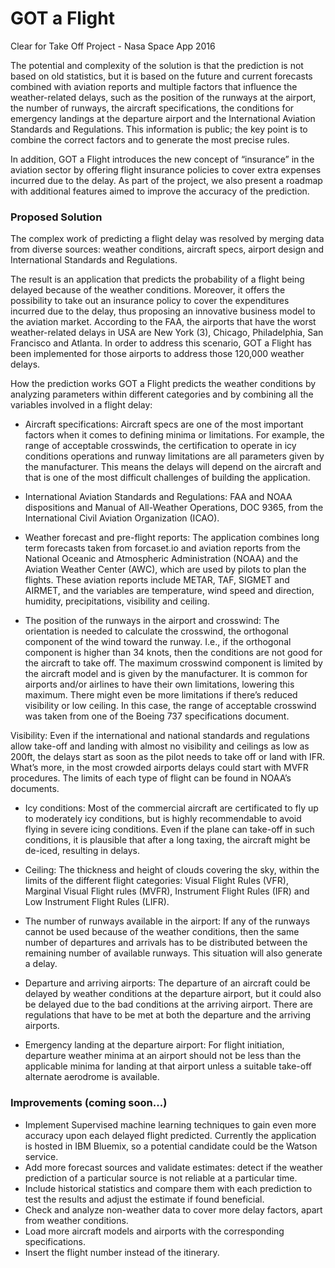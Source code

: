 # GOT a Flight
Clear for Take Off Project - Nasa Space App 2016

The potential and complexity of the solution is that the prediction is not based on old statistics, but it is based on the future and current forecasts combined with aviation reports and multiple factors that influence the weather-related delays, such as the position of the runways at the airport, the number of runways, the aircraft specifications, the conditions for emergency landings at the departure airport and the International Aviation Standards and Regulations. This information is public; the key point is to combine the correct factors and to generate the most precise rules.

In addition, GOT a Flight introduces the new concept of “insurance” in the aviation sector by offering flight insurance policies to cover extra expenses incurred due to the delay. As part of the project, we also present a roadmap with additional features aimed to improve the accuracy of the prediction.

### Proposed Solution

The complex work of predicting a flight delay was resolved by merging data from diverse sources: weather conditions, aircraft specs, airport design and International Standards and Regulations.

The result is an application that predicts the probability of a flight being delayed because of the weather conditions. Moreover, it offers the possibility to take out an insurance policy to cover the expenditures incurred due to the delay, thus proposing an innovative business model to the aviation market. According to the FAA, the airports that have the worst weather-related delays in USA are New York (3), Chicago, Philadelphia, San Francisco and Atlanta. In order to address this scenario, GOT a Flight has been implemented for those airports to address those 120,000 weather delays.


How the prediction works GOT a Flight predicts the weather conditions by analyzing parameters within different categories and by combining all the variables involved in a flight delay:

- Aircraft specifications: Aircraft specs are one of the most important factors when it comes to defining minima or limitations. For example, the range of acceptable crosswinds, the certification to operate in icy conditions operations and runway limitations are all parameters given by the manufacturer. This means the delays will depend on the aircraft and that is one of the most difficult challenges of building the application.

- International Aviation Standards and Regulations: FAA and NOAA dispositions and Manual of All-Weather Operations, DOC 9365, from the International Civil Aviation Organization (ICAO).

- Weather forecast and pre-flight reports: The application combines long term forecasts taken from forcaset.io and aviation reports from the National Oceanic and Atmospheric Administration (NOAA) and the Aviation Weather Center (AWC), which are used by pilots to plan the flights. These aviation reports include METAR, TAF, SIGMET and AIRMET, and the variables are temperature, wind speed and direction, humidity, precipitations, visibility and ceiling.

- The position of the runways in the airport and crosswind: The orientation is needed to calculate the crosswind, the orthogonal component of the wind toward the runway. I.e., if the orthogonal component is higher than 34 knots, then the conditions are not good for the aircraft to take off. The maximum crosswind component is limited by the aircraft model and is given by the manufacturer. It is common for airports and/or airlines to have their own limitations, lowering this maximum. There might even be more limitations if there’s reduced visibility or low ceiling. In this case, the range of acceptable crosswind was taken from one of the Boeing 737 specifications document.

Visibility: Even if the international and national standards and regulations allow take-off and landing with almost no visibility and ceilings as low as 200ft, the delays start as soon as the pilot needs to take off or land with IFR. What’s more, in the most crowded airports delays could start with MVFR procedures. The limits of each type of flight can be found in NOAA’s documents.

- Icy conditions: Most of the commercial aircraft are certificated to fly up to moderately icy conditions, but is highly recommendable to avoid flying in severe icing conditions. Even if the plane can take-off in such conditions, it is plausible that after a long taxing, the aircraft might be de-iced, resulting in delays.

- Ceiling: The thickness and height of clouds covering the sky, within the limits of the different flight categories: Visual Flight Rules (VFR), Marginal Visual Flight rules (MVFR), Instrument Flight Rules (IFR) and Low Instrument Flight Rules (LIFR).

- The number of runways available in the airport: If any of the runways cannot be used because of the weather conditions, then the same number of departures and arrivals has to be distributed between the remaining number of available runways. This situation will also generate a delay.

- Departure and arriving airports: The departure of an aircraft could be delayed by weather conditions at the departure airport, but it could also be delayed due to the bad conditions at the arriving airport. There are regulations that have to be met at both the departure and the arriving airports.

- Emergency landing at the departure airport: For flight initiation, departure weather minima at an airport should not be less than the applicable minima for landing at that airport unless a suitable take-off alternate aerodrome is available.

### Improvements (coming soon...)

- Implement Supervised machine learning techniques to gain even more accuracy upon each delayed flight predicted. Currently the application is hosted in IBM Bluemix, so a potential candidate could be the Watson service.
- Add more forecast sources and validate estimates: detect if the weather prediction of a particular source is not reliable at a particular time.
- Include historical statistics and compare them with each prediction to test the results and adjust the estimate if found beneficial.
- Check and analyze non-weather data to cover more delay factors, apart from weather conditions.
- Load more aircraft models and airports with the corresponding specifications.
- Insert the flight number instead of the itinerary.

